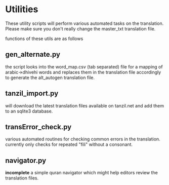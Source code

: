 # Utilities

These utility scripts will perform various automated tasks on the translation. Please make sure you don't really change the master_txt translation file.

functions of these utils are as follows

## gen_alternate.py

the script looks into the word_map.csv (tab separated) file for a mapping of arabic->dhivehi words and replaces them in the translation file accordingly to generate the alt_autogen translation file.

## tanzil_import.py

will download the latest translation files available on tanzil.net and add them to an sqlite3 database.

## transError_check.py

various automated routines for checking common errors in the translation. currently only checks for repeated "fili" without a consonant.

## navigator.py

**incomplete** a simple quran navigator which might help editors review the translation files.